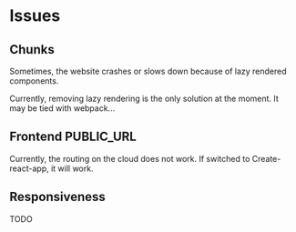 # Issues

## Chunks

Sometimes, the website crashes or slows down because of lazy rendered components.

Currently, removing lazy rendering is the only solution at the moment. It may be tied with webpack...

## Frontend PUBLIC_URL

Currently, the routing on the cloud does not work. If switched to Create-react-app, it will work.

## Responsiveness

TODO
